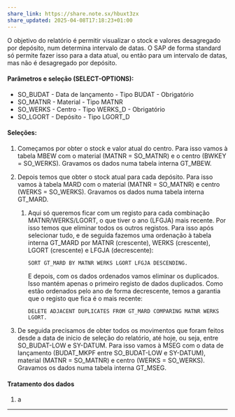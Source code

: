 ```yaml
---
share_link: https://share.note.sx/hbuxt3zx
share_updated: 2025-04-08T17:18:23+01:00
---
```

O objetivo do relatório é permitir visualizar o stock e valores desagregado por depósito, num determina intervalo de datas. O SAP de forma standard só permite fazer isso para a data atual, ou então para um intervalo de datas, mas não é desagregado por depósito.

#### Parâmetros e seleção (SELECT-OPTIONS):
- SO_BUDAT - Data de lançamento - Tipo BUDAT - Obrigatório
- SO_MATNR - Material - Tipo MATNR
- SO_WERKS - Centro - Tipo WERKS_D - Obrigatório
- SO_LGORT - Depósito - Tipo LGORT_D

#### Seleções:

 1. Começamos por obter o stock e valor atual do centro. Para isso vamos à tabela MBEW com o material (MATNR = SO_MATNR) e o centro (BWKEY = SO_WERKS). Gravamos os dados numa tabela interna GT_MBEW.
 2. Depois temos que obter o stock atual para cada depósito. Para isso vamos à tabela MARD com o material (MATNR = SO_MATNR) e centro (WERKS = SO_WERKS). Gravamos os dados numa tabela interna GT_MARD. 
	 1. Aqui só queremos ficar com um registo para cada combinação MATNR/WERKS/LGORT, o que tiver o ano (LFGJA) mais recente. Por isso temos que eliminar todos os outros registos. Para isso após selecionar tudo, e de seguida fazemos uma ordenação à tabela interna GT_MARD por MATNR (crescente), WERKS (crescente), LGORT (crescente) e LFGJA (decrescente):
	    
	    `SORT GT_MARD BY MATNR WERKS LGORT LFGJA DESCENDING.`
	    
	    E depois, com os dados ordenados vamos eliminar os duplicados. Isso mantém apenas o primeiro registo de dados duplicados. Como estão ordenados pelo ano de forma decrescente, temos a garantia que o registo que fica é o mais recente:
	    
	    `DELETE ADJACENT DUPLICATES FROM GT_MARD COMPARING MATNR WERKS LGORT.`
	    
3. De seguida precisamos de obter todos os movimentos que foram feitos desde a data de inicio de seleção do relatório, até hoje, ou seja, entre SO_BUDAT-LOW e SY-DATUM. Para isso vamos à MSEG com o data de lançamento (BUDAT_MKPF entre SO_BUDAT-LOW e SY-DATUM), material (MATNR = SO_MATNR) e centro (WERKS = SO_WERKS). Gravamos os dados numa tabela interna GT_MSEG. 

#### Tratamento dos dados

1. a


----
